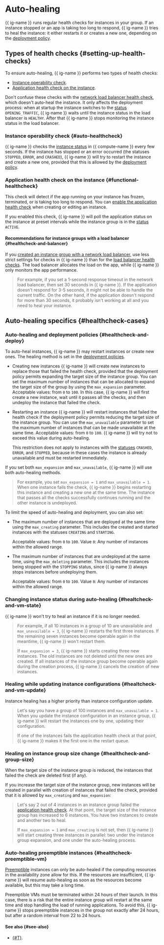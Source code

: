 # Auto-healing

{{ ig-name }} runs regular health checks for instances in your group. If an instance stopped or an app is taking too long to respond, {{ ig-name }} tries to heal the instance: it either restarts it or creates a new one, depending on the [deployment policy](policies/deploy-policy.md).

## Types of health checks {#setting-up-health-checks}

To ensure auto-healing, {{ ig-name }} performs two types of health checks:

* [Instance operability check](#auto-healthcheck).
* [Application health check on the instance](#functional-healthcheck).

Don't confuse these checks with the [network load balancer health check](../../../network-load-balancer/concepts/health-check.md), which doesn't auto-heal the instance. It only affects the deployment process: when at startup the instance switches to the [status](statuses.md) `OPENING_TRAFFIC`, {{ ig-name }} waits until the instance status in the load balancer is `HEALTHY`. After that {{ ig-name }} stops monitoring the instance status in the load balancer.

### Instance operability check {#auto-healthcheck}

{{ ig-name }} checks the [instance status](../vm-statuses.md) in {{ compute-name }} every few seconds. If the instance has stopped or an error occurred (the statuses `STOPPED`, `ERROR`, and `CRASHED`), {{ ig-name }} will try to restart the instance and create a new one, provided that this is allowed by the [deployment policy](#healthcheck-and-deploy).

### Application health check on the instance {#functional-healthcheck}

This check will detect if the app running on your instance has frozen, terminated, or is taking too long to respond. You can [enable the application health check](../../operations/instance-groups/enable-autohealing.md) when creating or editing an instance.

If you enabled this check, {{ ig-name }} will poll the application status on the instance at preset intervals while the instance group is in the [status](statuses.md) `ACTIVE`.

#### Recommendations for instance groups with a load balancer {#healthcheck-and-balancer}

If you [created an instance group with a network load balancer](../../operations/instance-groups/create-with-balancer.md), use less strict settings for checks in {{ ig-name }} than for the [load balancer health checks](../../../network-load-balancer/concepts/health-check.md). The load balancer allocates the load on the app, while {{ ig-name }} only monitors the app performance.

> For example, if you set a 1-second response timeout in the network load balancer, then set 30 seconds in {{ ig-name }}. If the application doesn't respond for 3-5 seconds, it might not be able to handle the current traffic. On the other hand, if the application doesn't respond for more than 30 seconds, it probably isn't working at all and you need to heal your instance.

## Auto-healing specifics {#healthcheck-cases}

### Auto-healing and deployment policies {#healthcheck-and-deploy}

To auto-heal instances, {{ ig-name }} may restart instances or create new ones. The healing method is set in the [deployment policies](policies/deploy-policy.md).

* Creating new instances
{{ ig-name }} will create new instances to replace those that failed the health check, provided that the deployment policy permits expanding the target size of the instance group. You can set the maximum number of instances that can be allocated to expand the target size of the group by using the `max_expansion` parameter. Acceptable values: from `0` to `100`. In this case, {{ ig-name }} will first create a new instance, wait until it passes all the checks, and then undeploy the instance that failed the check.

* Restarting an instance
{{ ig-name }} will restart instances that failed the health check if the deployment policy permits reducing the target size of the instance group. You can use  the `max_unavailable` parameter to set the maximum number of instances that can be made unavailable at the same time. Acceptable values: from `0` to `100`. {{ ig-name }} will try not to exceed this value during auto-healing.

  This restriction does not apply to instances with the [statuses](../vm-statuses.md) `CRASHED`, `ERROR`, and `STOPPED`, because in these cases the instance is already unavailable and must be restarted immediately.

If you set both `max_expansion` and `max_unavailable`, {{ ig-name }} will use both auto-healing methods.

> For example, you set `max_expansion = 1` and `max_unavailable = 1`. When one instance fails the check, {{ ig-name }} begins restarting this instance and creating a new one at the same time. The instance that passes all the checks successfully continues running and the other instance is undeployed.

To limit the speed of auto-healing and deployment, you can also set:

* The maximum number of instances that are deployed at the same time using the `max_creating` parameter. This includes the created and started instances with the statuses `CREATING` and `STARTING`.

  Acceptable values: from `0` to `100`. Value `0`: Any number of instances within the allowed range.

* The maximum number of instances that are undeployed at the same time, using the `max_deleting` parameter. This includes the instances being stopped with the `STOPPING` status, since {{ ig-name }} always stops instances before undeploying them.

  Acceptable values: from `0` to `100`. Value `0`: Any number of instances within the allowed range.

### Changing instance status during auto-healing {#healtcheck-and-vm-state}

{{ ig-name }} won't try to heal an instance if it is no longer needed.

> For example, if all 10 instances in a group of 10 are unavailable and `max_unavailable = 3`, {{ ig-name }} restarts the first three instances. If the remaining seven instances become operable again in the meantime, {{ ig-name }} won't restart them.
>
> If `max_expansion = 3`, {{ ig-name }} starts creating three new instances. The old instances are not deleted until the new ones are created. If all instances of the instance group become operable again during the creation process, {{ ig-name }} cancels the creation of new instances.

### Healing while updating instance configurations {#healtcheck-and-vm-update}

Instance healing has a higher priority than instance configuration update.

> Let's say you have a group of 100 instances and `max_unavailable = 1`. When you update the instance configuration in an instance group, {{ ig-name }} will restart the instances one by one, updating their configuration.
>
> If one of the instances fails the application health check at that point, {{ ig-name }} makes it the first one in the restart queue.

### Healing on instance group size change {#healthcheck-and-group-size}

When the target size of the instance group is reduced, the instances that failed the check are deleted first (if any).

If you increase the target size of the instance group, new instances will be created in parallel with creation of instances that failed the check, provided that it is allowed by `max_creating` and `max_expansion`:

> Let's say 2 out of 4 instances in an instance group failed the [application health check](#functional-healthcheck). At that point, the target size of the instance group has increased to 6 instances. You have two instances to create and another two to heal.
>
> If `max_expansion = 1` and `max_creating` is not set, then {{ ig-name }} will start creating three instances in parallel: two under the instance group expansion, and one under the auto-healing process.

### Auto-healing preemptible instances {#healthcheck-preemptible-vm}

[Preemptible](../preemptible-vm.md) instances can only be auto-healed if the computing resources in the availability zone allow for this. If the resources are insufficient, {{ ig-name }} will resume auto-healing as soon as the resources become available, but this may take a long time.

Preemptible VMs must be terminated within 24 hours of their launch. In this case, there is a risk that the entire instance group will restart at the same time and stop handling the load of running applications. To avoid this, {{ ig-name }} stops preemptible instances in the group not exactly after 24 hours, but after a random interval from 22 to 24 hours.

#### See also {#see-also}

* [{#T}](../../operations/instance-groups/enable-autohealing.md).
